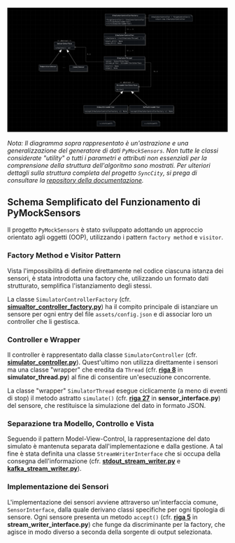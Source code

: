 ![Diagramma UML Semplificato del Generatore di Dati](assets/uml.png)

*Nota: Il diagramma sopra rappresentato è un'astrazione e una generalizzazione del generatore di dati `PyMockSensors`. Non tutte le classi considerate "utility" o tutti i parametri e attributi non essenziali per la comprensione della struttura dell'algoritmo sono mostrati. Per ulteriori dettagli sulla struttura completa del progetto `SyncCity`, si prega di consultare la [repository della documentazione](https://github.com/NaN1fy/docs).*

## Schema Semplificato del Funzionamento di PyMockSensors

Il progetto `PyMockSensors` è stato sviluppato adottando un approccio orientato agli oggetti (OOP), utilizzando i pattern `factory method` e `visitor`.

### Factory Method e Visitor Pattern

Vista l'impossibilità di definire direttamente nel codice ciascuna istanza dei sensori, è stata introdotta una factory che, utilizzando un formato dati strutturato, semplifica l'istanziamento degli stessi.

La classe `SimulatorControllerFactory` (cfr. [**simualtor_controller_factory.py**](https://github.com/NaN1fy/SyncCity/blob/main/PyMockSensors/src/sim_toolkit/simulator_controller_factory.py)) ha il compito principale di istanziare un sensore per ogni entry del file `assets/config.json` e di associar loro un controller che li gestisca.

### Controller e Wrapper

Il controller è rappresentato dalla classe `SimulatorController` (cfr. [**simulator_controller.py**](https://github.com/NaN1fy/SyncCity/blob/main/PyMockSensors/src/sim_toolkit/simulator_controller.py)). Quest'ultimo non utilizza direttamente i sensori ma una classe "wrapper" che eredita da `Thread` (cfr. [**riga 8**](https://github.com/NaN1fy/SyncCity/blob/main/PyMockSensors/src/sim_toolkit/simulator_thread.py#L8) in **simulator_thread.py**) al fine di consentire un'esecuzione concorrente.

La classe "wrapper" `SimulatorThread` esegue ciclicamente (a meno di eventi di stop) il metodo astratto `simulate()` (cfr. [**riga 27**](https://github.com/NaN1fy/SyncCity/blob/main/PyMockSensors/src/sensor/sensor_interface.py#L27) in **sensor_interface.py**) del sensore, che restituisce la simulazione del dato in formato JSON.

### Separazione tra Modello, Controllo e Vista

Seguendo il pattern Model-View-Control, la rappresentazione del dato simulato è mantenuta separata dall'implementazione e dalla gestione. A tal fine è stata definita una classe `StreamWriterInterface` che si occupa della consegna dell'informazione (cfr. [**stdout_stream_writer.py**](https://github.com/NaN1fy/SyncCity/blob/main/PyMockSensors/src/stream_writer/stdout_stream_writer.py) e [**kafka_stream_writer.py**](https://github.com/NaN1fy/SyncCity/blob/main/PyMockSensors/src/stream_writer/kafka_stream_writer.py)).

### Implementazione dei Sensori

L'implementazione dei sensori avviene attraverso un'interfaccia comune, `SensorInterface`, dalla quale derivano classi specifiche per ogni tipologia di sensore. Ogni sensore presenta un metodo `accept()` (cfr. [**riga 5**](https://github.com/NaN1fy/SyncCity/blob/main/PyMockSensors/src/stream_writer/stream_writer_interface.py#L5) in **stream_writer_interface.py**) che funge da discriminante per la factory, che agisce in modo diverso a seconda della sorgente di output selezionata.

